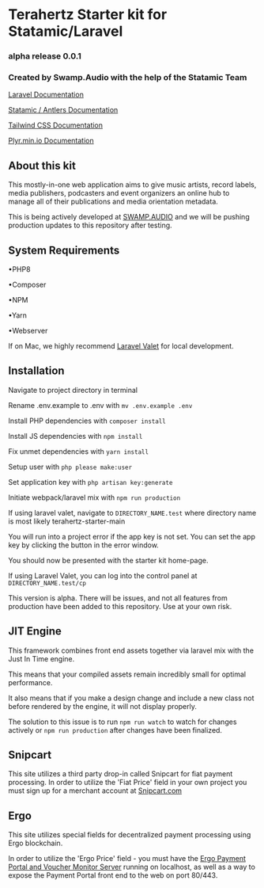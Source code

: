 # Terahertz Starter kit for Statamic/Laravel
### alpha release 0.0.1
### Created by Swamp.Audio with the help of the Statamic Team

[Laravel Documentation](https://laravel.com/docs/9.x)

[Statamic / Antlers Documentation](https://statamic.dev/antlers)

[Tailwind CSS Documentation](https://v2.tailwindcss.com/docs)

[Plyr.min.io Documentation](https://github.com/sampotts/plyr)

## About this kit

This mostly-in-one web application aims to give music artists, record labels, media publishers, podcasters and event organizers an online hub to manage all of their publications and media orientation metadata.

This is being actively developed at [SWAMP.AUDIO](https://swamp.audio) and we will be pushing production updates to this repository after testing.

## System Requirements
•PHP8

•Composer

•NPM

•Yarn

•Webserver

If on Mac, we highly recommend [Laravel Valet](https://laravel.com/docs/9.x/valet) for local development.


## Installation

Navigate to project directory in terminal

Rename .env.example to .env with ```mv .env.example .env```

Install PHP dependencies with ```composer install```

Install JS dependencies with ```npm install```

Fix unmet dependencies with ```yarn install```

Setup user with ```php please make:user```

Set application key with ```php artisan key:generate```

Initiate webpack/laravel mix with ```npm run production```

If using laravel valet, navigate to ```DIRECTORY_NAME.test``` where directory name is most likely terahertz-starter-main

You will run into a project error if the app key is not set. You can set the app key by clicking the button in the error window.

You should now be presented with the starter kit home-page.

If using Laravel Valet, you can log into the control panel at ```DIRECTORY_NAME.test/cp```

This version is alpha. There will be issues, and not all features from production have been added to this repository. Use at your own risk.


## JIT Engine

This framework combines front end assets together via laravel mix with the Just In Time engine.

This means that your compiled assets remain incredibly small for optimal performance.

It also means that if you make a design change and include a new class not before rendered by the engine, it will not display properly.

The solution to this issue is to run ```npm run watch``` to watch for changes actively or ```npm run production``` after changes have been finalized.


## Snipcart

This site utilizes a third party drop-in called Snipcart for fiat payment processing. In order to utilize the 'Fiat Price' field in your own project you must sign up for a merchant account at [Snipcart.com](https://snipcart.com)

## Ergo

This site utilizes special fields for decentralized payment processing using Ergo blockchain.

In order to utilize the 'Ergo Price' field - you must have the [Ergo Payment Portal and Voucher Monitor Server](https://github.com/ThierryM1212/ergo-pay) running on localhost, as well as a way to expose the Payment Portal front end to the web on port 80/443.
